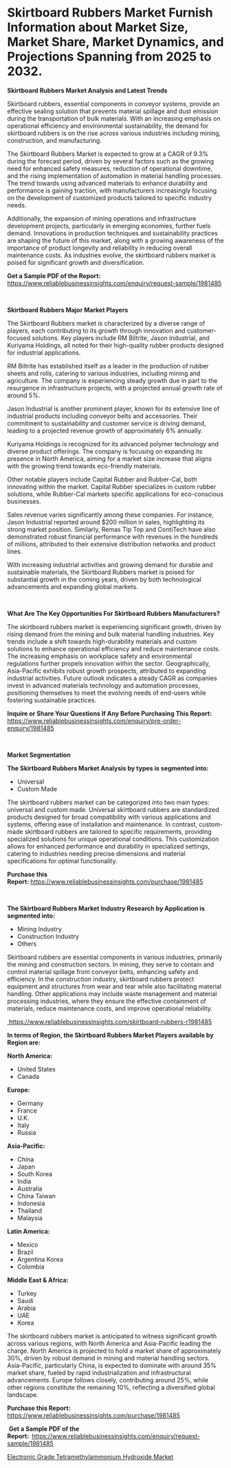 <p><h1>Skirtboard Rubbers Market Furnish Information about Market Size, Market Share, Market Dynamics, and Projections Spanning from 2025 to 2032.</h1></p><p><strong>Skirtboard Rubbers Market Analysis and Latest Trends</strong></p>
<p><p>Skirtboard rubbers, essential components in conveyor systems, provide an effective sealing solution that prevents material spillage and dust emission during the transportation of bulk materials. With an increasing emphasis on operational efficiency and environmental sustainability, the demand for skirtboard rubbers is on the rise across various industries including mining, construction, and manufacturing.</p><p>The Skirtboard Rubbers Market is expected to grow at a CAGR of 9.3% during the forecast period, driven by several factors such as the growing need for enhanced safety measures, reduction of operational downtime, and the rising implementation of automation in material handling processes. The trend towards using advanced materials to enhance durability and performance is gaining traction, with manufacturers increasingly focusing on the development of customized products tailored to specific industry needs.</p><p>Additionally, the expansion of mining operations and infrastructure development projects, particularly in emerging economies, further fuels demand. Innovations in production techniques and sustainability practices are shaping the future of this market, along with a growing awareness of the importance of product longevity and reliability in reducing overall maintenance costs. As industries evolve, the skirtboard rubbers market is poised for significant growth and diversification.</p></p>
<p><strong>Get a Sample PDF of the Report:&nbsp;</strong> <a href="https://www.reliablebusinessinsights.com/enquiry/request-sample/1981485?utm_campaign=97&utm_medium=2&utm_source=Github&utm_content=ia&utm_term=05022025&utm_id=skirtboard-rubbers">https://www.reliablebusinessinsights.com/enquiry/request-sample/1981485</a></p>
<p>&nbsp;</p>
<p><strong>Skirtboard Rubbers Major Market Players</strong></p>
<p><p>The Skirtboard Rubbers market is characterized by a diverse range of players, each contributing to its growth through innovation and customer-focused solutions. Key players include RM Biltrite, Jason Industrial, and Kuriyama Holdings, all noted for their high-quality rubber products designed for industrial applications.</p><p>RM Biltrite has established itself as a leader in the production of rubber sheets and rolls, catering to various industries, including mining and agriculture. The company is experiencing steady growth due in part to the resurgence in infrastructure projects, with a projected annual growth rate of around 5%.</p><p>Jason Industrial is another prominent player, known for its extensive line of industrial products including conveyor belts and accessories. Their commitment to sustainability and customer service is driving demand, leading to a projected revenue growth of approximately 6% annually.</p><p>Kuriyama Holdings is recognized for its advanced polymer technology and diverse product offerings. The company is focusing on expanding its presence in North America, aiming for a market size increase that aligns with the growing trend towards eco-friendly materials.</p><p>Other notable players include Capital Rubber and Rubber-Cal, both innovating within the market. Capital Rubber specializes in custom rubber solutions, while Rubber-Cal markets specific applications for eco-conscious businesses.</p><p>Sales revenue varies significantly among these companies. For instance, Jason Industrial reported around $200 million in sales, highlighting its strong market position. Similarly, Remas Tip Top and ContiTech have also demonstrated robust financial performance with revenues in the hundreds of millions, attributed to their extensive distribution networks and product lines.</p><p>With increasing industrial activities and growing demand for durable and sustainable materials, the Skirtboard Rubbers market is poised for substantial growth in the coming years, driven by both technological advancements and expanding global markets.</p></p>
<p>&nbsp;</p>
<p><strong>What Are The Key Opportunities For Skirtboard Rubbers Manufacturers?</strong></p>
<p><p>The skirtboard rubbers market is experiencing significant growth, driven by rising demand from the mining and bulk material handling industries. Key trends include a shift towards high-durability materials and custom solutions to enhance operational efficiency and reduce maintenance costs. The increasing emphasis on workplace safety and environmental regulations further propels innovation within the sector. Geographically, Asia-Pacific exhibits robust growth prospects, attributed to expanding industrial activities. Future outlook indicates a steady CAGR as companies invest in advanced materials technology and automation processes, positioning themselves to meet the evolving needs of end-users while fostering sustainable practices.</p></p>
<p><strong>Inquire or Share Your Questions If Any Before Purchasing This Report:</strong> <a href="https://www.reliablebusinessinsights.com/enquiry/pre-order-enquiry/1981485?utm_campaign=97&utm_medium=2&utm_source=Github&utm_content=ia&utm_term=05022025&utm_id=skirtboard-rubbers">https://www.reliablebusinessinsights.com/enquiry/pre-order-enquiry/1981485</a></p>
<p>&nbsp;</p>
<p><strong>Market Segmentation</strong></p>
<p><strong>The Skirtboard Rubbers Market Analysis by types is segmented into:</strong></p>
<p><ul><li>Universal</li><li>Custom Made</li></ul></p>
<p><p>The skirtboard rubbers market can be categorized into two main types: universal and custom made. Universal skirtboard rubbers are standardized products designed for broad compatibility with various applications and systems, offering ease of installation and maintenance. In contrast, custom-made skirtboard rubbers are tailored to specific requirements, providing specialized solutions for unique operational conditions. This customization allows for enhanced performance and durability in specialized settings, catering to industries needing precise dimensions and material specifications for optimal functionality.</p></p>
<p><strong>Purchase this Report:&nbsp;</strong><a href="https://www.reliablebusinessinsights.com/purchase/1981485?utm_campaign=97&utm_medium=2&utm_source=Github&utm_content=ia&utm_term=05022025&utm_id=skirtboard-rubbers">https://www.reliablebusinessinsights.com/purchase/1981485</a></p>
<p>&nbsp;</p>
<p><strong>The Skirtboard Rubbers Market Industry Research by Application is segmented into:</strong></p>
<p><ul><li>Mining Industry</li><li>Construction Industry</li><li>Others</li></ul></p>
<p><p>Skirtboard rubbers are essential components in various industries, primarily the mining and construction sectors. In mining, they serve to contain and control material spillage from conveyor belts, enhancing safety and efficiency. In the construction industry, skirtboard rubbers protect equipment and structures from wear and tear while also facilitating material handling. Other applications may include waste management and material processing industries, where they ensure the effective containment of materials, reduce maintenance costs, and improve operational reliability.</p></p>
<p><a href="https://www.reliablebusinessinsights.com/skirtboard-rubbers-r1981485?utm_campaign=97&utm_medium=2&utm_source=Github&utm_content=ia&utm_term=05022025&utm_id=skirtboard-rubbers">&nbsp;https://www.reliablebusinessinsights.com/skirtboard-rubbers-r1981485</a></p>
<p><strong>In terms of Region, the Skirtboard Rubbers Market Players available by Region are:</strong></p>
<p>
    <p> <strong> North America: </strong>
        <ul>
            <li>United States</li>
            <li>Canada</li>
        </ul>
        </p> 
    <p> <strong> Europe: </strong>
        <ul>
            <li>Germany</li>
            <li>France</li>
            <li>U.K.</li>
            <li>Italy</li>
            <li>Russia</li>
        </ul>
        </p> 
    <p> <strong> Asia-Pacific: </strong>
        <ul>
            <li>China</li>
            <li>Japan</li>
            <li>South Korea</li>
            <li>India</li>
            <li>Australia</li>
            <li>China Taiwan</li>
            <li>Indonesia</li>
            <li>Thailand</li>
            <li>Malaysia</li>
        </ul>
        </p> 
    <p> <strong> Latin America: </strong>
        <ul>
            <li>Mexico</li>
            <li>Brazil</li>
            <li>Argentina Korea</li>
            <li>Colombia</li>
        </ul>
        </p> 
    <p> <strong> Middle East & Africa: </strong>
        <ul>
            <li>Turkey</li>
            <li>Saudi</li>
            <li>Arabia</li>
            <li>UAE</li>
            <li>Korea</li>
        </ul>
    </p>
    </p>
<p><p>The skirtboard rubbers market is anticipated to witness significant growth across various regions, with North America and Asia-Pacific leading the charge. North America is projected to hold a market share of approximately 30%, driven by robust demand in mining and material handling sectors. Asia-Pacific, particularly China, is expected to dominate with around 35% market share, fueled by rapid industrialization and infrastructural advancements. Europe follows closely, contributing around 25%, while other regions constitute the remaining 10%, reflecting a diversified global landscape.</p></p>
<p><strong>Purchase this Report: </strong><a href="https://www.reliablebusinessinsights.com/purchase/1981485?utm_campaign=97&utm_medium=2&utm_source=Github&utm_content=ia&utm_term=05022025&utm_id=skirtboard-rubbers">https://www.reliablebusinessinsights.com/purchase/1981485</a></p>
<p>&nbsp;<strong>Get a Sample PDF of the Report:&nbsp;&nbsp;</strong><a href="https://www.reliablebusinessinsights.com/enquiry/request-sample/1981485?utm_campaign=97&utm_medium=2&utm_source=Github&utm_content=ia&utm_term=05022025&utm_id=skirtboard-rubbers">https://www.reliablebusinessinsights.com/enquiry/request-sample/1981485</a></p>
<p><strong></strong></p>
<p><p><a href="https://github.com/daphnyvashdi/Market-Research-Report-List-1/blob/main/electronic-grade-tetramethylammonium-hydroxide-market.md?utm_campaign=97&utm_medium=2&utm_source=Github&utm_content=ia&utm_term=05022025&utm_id=skirtboard-rubbers">Electronic Grade Tetramethylammonium Hydroxide Market</a></p></p>